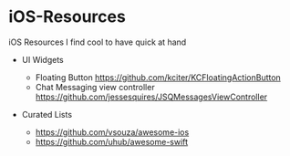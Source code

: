 # iOS-Resources
iOS Resources I find cool to have quick at hand

* UI Widgets
  * Floating Button https://github.com/kciter/KCFloatingActionButton
  * Chat Messaging view controller https://github.com/jessesquires/JSQMessagesViewController


* Curated Lists
  * https://github.com/vsouza/awesome-ios
  * https://github.com/uhub/awesome-swift
